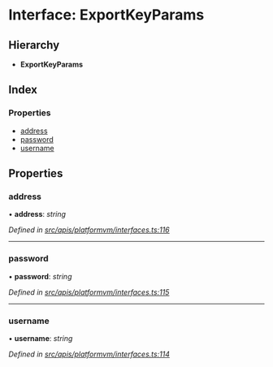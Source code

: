 # Interface: ExportKeyParams

## Hierarchy

- **ExportKeyParams**

## Index

### Properties

- [address](platformvm_interfaces.exportkeyparams#address)
- [password](platformvm_interfaces.exportkeyparams#password)
- [username](platformvm_interfaces.exportkeyparams#username)

## Properties

### address

• **address**: _string_

_Defined in [src/apis/platformvm/interfaces.ts:116](https://github.com/chain4travel/caminojs/blob/3883166/src/apis/platformvm/interfaces.ts#L116)_

---

### password

• **password**: _string_

_Defined in [src/apis/platformvm/interfaces.ts:115](https://github.com/chain4travel/caminojs/blob/3883166/src/apis/platformvm/interfaces.ts#L115)_

---

### username

• **username**: _string_

_Defined in [src/apis/platformvm/interfaces.ts:114](https://github.com/chain4travel/caminojs/blob/3883166/src/apis/platformvm/interfaces.ts#L114)_
